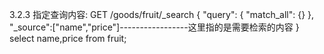 3.2.3 指定查询内容:
GET /goods/fruit/_search
{
  "query": {
    "match_all": {}
  },
  "_source":["name","price"]-----------------这里指的是需要检索的内容
}
select name,price from fruit;